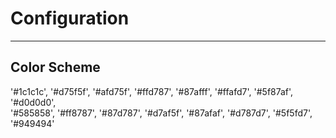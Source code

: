 # Configuration
---

## Color Scheme
'#1c1c1c', '#d75f5f', '#afd75f', '#ffd787', '#87afff', '#ffafd7', '#5f87af', '#d0d0d0',  
'#585858', '#ff8787', '#87d787', '#d7af5f', '#87afaf', '#d787d7', '#5f5fd7', '#949494'  

